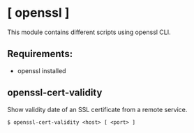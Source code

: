 # [ openssl ]

This module contains different scripts using openssl CLI.

Requirements:
-------------

- openssl installed

## openssl-cert-validity

Show validity date of an SSL certificate from a remote service.

```
$ openssl-cert-validity <host> [ <port> ]
```
